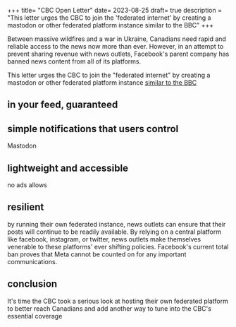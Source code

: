+++
title= "CBC Open Letter"
date= 2023-08-25
draft= true
description = "This letter urges the CBC to join the 'federated internet' by creating a mastodon or other federated platform instance similar to the BBC"
+++

Between massive wildfires and a war in Ukraine, Canadians need rapid and reliable access to the news now more than ever. However, in an attempt to prevent sharing revenue with news outlets, Facebook's parent company has banned news content from all of its platforms. 

This letter urges the CBC to join the "federated internet" by creating a mastodon or other federated platform instance [similar to the BBC](https://www.bbc.com/rd/blog/2023-07-mastodon-distributed-decentralised-fediverse-activitypub)
## in your feed, guaranteed 


## simple notifications that users control 

Mastodon
## lightweight and accessible 

no ads allows 
## resilient 

by running their own federated instance, news outlets can ensure that their posts will continue to be readily available. By relying on a central platform like facebook, instagram, or twitter, news outlets make themselves venerable to these platforms' ever shifting policies. Facebook's current total ban proves that Meta cannot be counted on for any important communications. 
## conclusion 

It's time the CBC took a serious look at hosting their own federated platform to better reach Canadians and add another way to tune into the CBC's essential coverage